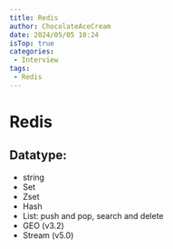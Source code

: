 ```yaml
---
title: Redis
author: ChocolateAceCream
date: 2024/05/05 10:24
isTop: true
categories:
 - Interview
tags:
 - Redis
---
```


# Redis <Badge text="Redis" type="warning" />

## Datatype:
- string
- Set
- Zset
- Hash
- List: push and pop, search and delete
- GEO (v3.2)
- Stream (v5.0)